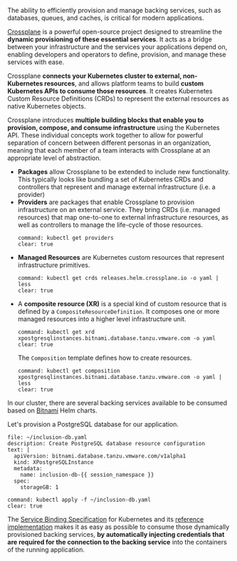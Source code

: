 The ability to efficiently provision and manage backing services, such as databases, queues, and caches, is critical for modern applications.

[Crossplane](https://crossplane.io) is a powerful open-source project designed to streamline the **dynamic provisioning of these essential services**. 
It acts as a bridge between your infrastructure and the services your applications depend on, enabling developers and operators to define, provision, and manage these services with ease. 

Crossplane **connects your Kubernetes cluster to external, non-Kubernetes resources**, and allows platform teams to build **custom Kubernetes APIs to consume those resources**. It creates Kubernetes Custom Resource Definitions (CRDs) to represent the external resources as native Kubernetes objects.

Crossplane introduces **multiple building blocks that enable you to provision, compose, and consume infrastructure** using the Kubernetes API. These individual concepts work together to allow for powerful separation of concern between different personas in an organization, meaning that each member of a team interacts with Crossplane at an appropriate level of abstraction.

- **Packages** allow Crossplane to be extended to include new functionality. This typically looks like bundling a set of Kubernetes CRDs and controllers that represent and manage external infrastructure (i.e. a provider)
- **Providers** are packages that enable Crossplane to provision infrastructure on an external service. They bring CRDs (i.e. managed resources) that map one-to-one to external infrastructure resources, as well as controllers to manage the life-cycle of those resources.
  ```terminal:execute
  command: kubectl get providers
  clear: true
  ```
- **Managed Resources** are Kubernetes custom resources that represent infrastructure primitives. 
  ```terminal:execute
  command: kubectl get crds releases.helm.crossplane.io -o yaml | less
  clear: true
  ```
- A **composite resource (XR)** is a special kind of custom resource that is defined by a `CompositeResourceDefinition`. It composes one or more managed resources into a higher level infrastructure unit. 
  ```terminal:execute
  command: kubectl get xrd xpostgresqlinstances.bitnami.database.tanzu.vmware.com -o yaml
  clear: true
  ```
  The `Composition` template defines how to create resources.
  ```terminal:execute
  command: kubectl get composition xpostgresqlinstances.bitnami.database.tanzu.vmware.com -o yaml | less
  clear: true
  ```

In our cluster, there are several backing services available to be consumed based on [Bitnami](https://bitnami.com) Helm charts.

Let's provision a PostgreSQL database for our application.
```editor:append-lines-to-file
file: ~/inclusion-db.yaml
description: Create PostgreSQL database resource configuration
text: |
  apiVersion: bitnami.database.tanzu.vmware.com/v1alpha1
  kind: XPostgreSQLInstance
  metadata:
    name: inclusion-db-{{ session_namespace }}
  spec:
    storageGB: 1
```
```terminal:execute
command: kubectl apply -f ~/inclusion-db.yaml
clear: true
```

The [Service Binding Specification](https://github.com/k8s-service-bindings/spec) for Kubernetes and its [reference implementation](https://github.com/servicebinding/runtime) makes it as easy as possible to consume those dynamically provisioned backing services, **by automatically injecting credentials that are required for the connection to the backing service** into the containers of the running application.